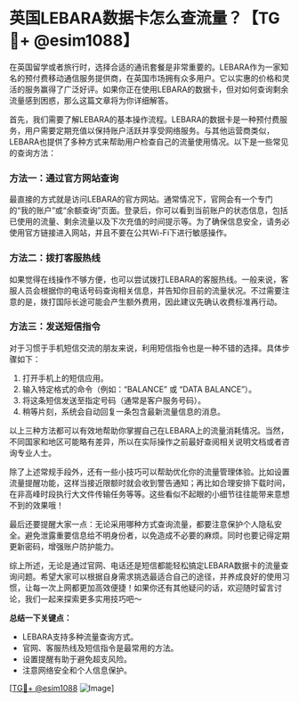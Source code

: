 # 英国LEBARA数据卡怎么查流量？【TG💪+ @esim1088】

在英国留学或者旅行时，选择合适的通讯套餐是非常重要的。LEBARA作为一家知名的预付费移动通信服务提供商，在英国市场拥有众多用户。它以实惠的价格和灵活的服务赢得了广泛好评。如果你正在使用LEBARA的数据卡，但对如何查询剩余流量感到困惑，那么这篇文章将为你详细解答。

首先，我们需要了解LEBARA的基本操作流程。LEBARA的数据卡是一种预付费服务，用户需要定期充值以保持账户活跃并享受网络服务。与其他运营商类似，LEBARA也提供了多种方式来帮助用户检查自己的流量使用情况。以下是一些常见的查询方法：

### 方法一：通过官方网站查询

最直接的方式就是访问LEBARA的官方网站。通常情况下，官网会有一个专门的“我的账户”或“余额查询”页面。登录后，你可以看到当前账户的状态信息，包括已使用的流量、剩余流量以及下次充值的时间提示等。为了确保信息安全，请务必使用官方链接进入网站，并且不要在公共Wi-Fi下进行敏感操作。

### 方法二：拨打客服热线

如果觉得在线操作不够方便，也可以尝试拨打LEBARA的客服热线。一般来说，客服人员会根据你的电话号码查询相关信息，并告知你目前的流量状况。不过需要注意的是，拨打国际长途可能会产生额外费用，因此建议先确认收费标准再行动。

### 方法三：发送短信指令

对于习惯于手机短信交流的朋友来说，利用短信指令也是一种不错的选择。具体步骤如下：
1. 打开手机上的短信应用。
2. 输入特定格式的命令（例如：“BALANCE” 或 “DATA BALANCE”）。
3. 将这条短信发送至指定号码（通常是客户服务号码）。
4. 稍等片刻，系统会自动回复一条包含最新流量信息的消息。

以上三种方法都可以有效地帮助你掌握自己在LEBARA上的流量消耗情况。当然，不同国家和地区可能略有差异，所以在实际操作之前最好查阅相关说明文档或者咨询专业人士。

除了上述常规手段外，还有一些小技巧可以帮助优化你的流量管理体验。比如设置流量提醒功能，这样当接近限额时就会收到警告通知；再比如合理安排下载时间，在非高峰时段执行大文件传输任务等等。这些看似不起眼的小细节往往能带来意想不到的效果哦！

最后还要提醒大家一点：无论采用哪种方式查询流量，都要注意保护个人隐私安全。避免泄露重要信息给不明身份者，以免造成不必要的麻烦。同时也要记得定期更新密码，增强账户防护能力。

综上所述，无论是通过官网、电话还是短信都能轻松搞定LEBARA数据卡的流量查询问题。希望大家可以根据自身需求挑选最适合自己的途径，并养成良好的使用习惯，让每一次上网都更加高效便捷！如果你还有其他疑问的话，欢迎随时留言讨论，我们一起来探索更多实用技巧吧～

**总结一下关键点：**
- LEBARA支持多种流量查询方式。
- 官网、客服热线及短信指令是最常用的方法。
- 设置提醒有助于避免超支风险。
- 注意网络安全和个人信息保护。

[[TG💪+ @esim1088](https://t.me/s/esim1088) ![Image](https://i.postimg.cc/4NQfJmqS/Snipaste-2025-05-13-00-14-12.png)]
